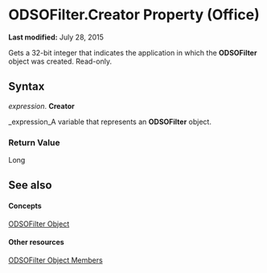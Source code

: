 
# ODSOFilter.Creator Property (Office)

 **Last modified:** July 28, 2015

Gets a 32-bit integer that indicates the application in which the  **ODSOFilter** object was created. Read-only.

## Syntax

 _expression_. **Creator**

 _expression_A variable that represents an  **ODSOFilter** object.


### Return Value

Long


## See also


#### Concepts


 [ODSOFilter Object](9c1babb7-31af-3c43-47ae-3864f6462c27.md)
#### Other resources


 [ODSOFilter Object Members](2c4eeced-e51f-fbf9-65e5-93c06f099d58.md)
